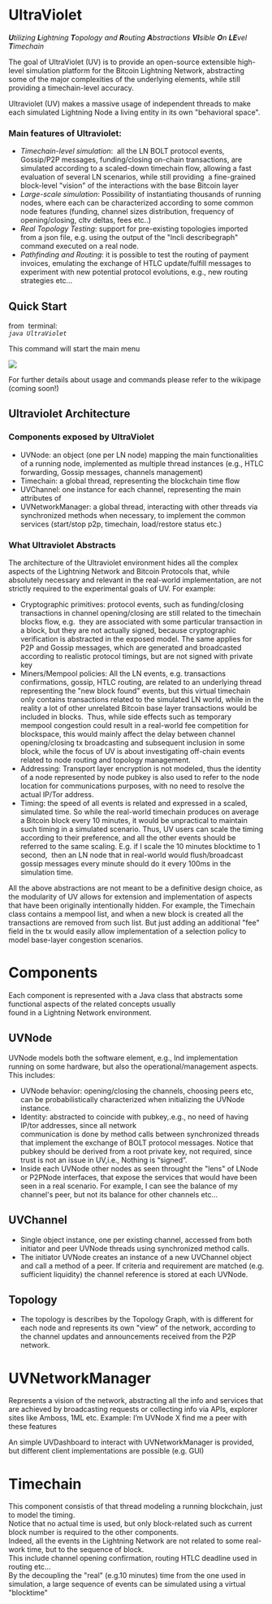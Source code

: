 # UltraViolet

_**U**tilizing **L**ightning **T**opology and **R**outing **A**bstractions **VI**sible **O**n **LE**vel **T**imechain_

The goal of UltraViolet (UV) is to provide an open-source extensible high-level simulation platform for the Bitcoin Lightning Network, abstracting some of the major complexities of the underlying elements, while still providing a timechain-level accuracy.

Ultraviolet (UV) makes a massive usage of independent threads to make each simulated Lightning Node a living entity in its own "behavioral space".

### Main features of Ultraviolet:

*   _Timechain-level simulation_:  all the LN BOLT protocol events, Gossip/P2P messages, funding/closing on-chain transactions, are simulated according to a scaled-down timechain flow, allowing a fast evaluation of several LN scenarios, while still providing  a fine-grained block-level "vision" of the interactions with the base Bitcoin layer
*   _Large-scale simulation_: Possibility of instantiating thousands of running nodes, where each can be characterized according to some common node features (funding, channel sizes distribution, frequency of opening/closing, cltv deltas, fees etc..)
*   _Real Topology Testing_: support for pre-existing topologies imported from a json file, e.g. using the output of the "lncli describegraph" command executed on a real node.
*   _Pathfinding and Routing_: it is possible to test the routing of payment invoices, emulating the exchange of HTLC update/fulfill messages to experiment with new potential protocol evolutions, e.g., new routing strategies etc...

## Quick Start

from  terminal:  
_`java UltraViolet`_

This command will start the main menu

![](https://user-images.githubusercontent.com/3337669/230136438-e1419961-d2cd-48cd-9983-9d3fc169ce87.png)

For further details about usage and commands please refer to the wikipage (coming soon!)

## Ultraviolet Architecture

### Components exposed by UltraViolet

*   UVNode: an object (one per LN node) mapping the main functionalities of a running node, implemented as multiple thread instances (e.g., HTLC forwarding, Gossip messages, channels management)
*   Timechain: a global thread, representing the blockchain time flow
*   UVChannel: one instance for each channel, representing the main attributes of
*   UVNetworkManager: a global thread, interacting with other threads via synchronized methods when necessary, to implement the common services (start/stop p2p, timechain, load/restore status etc.)

### What Ultraviolet Abstracts

The architecture of the Ultraviolet environment hides all the complex aspects of the Lightning Network and Bitcoin Protocols that, while absolutely necessary and relevant in the real-world implementation, are not strictly required to the experimental goals of UV. For example:

*   Cryptographic primitives: protocol events, such as funding/closing transactions in channel opening/closing are still related to the timechain blocks flow, e.g.  they are associated with some particular transaction in a block, but they are not actually signed, because cryptographic verification is abstracted in the exposed model. The same applies for P2P and Gossip messages, which are generated and broadcasted according to realistic protocol timings, but are not signed with private key
*   Miners/Mempool policies: All the LN events, e.g. transactions confirmations, gossip, HTLC routing, are related to an underlying thread representing the "new block found" events, but this virtual timechain only contains transactions related to the simulated LN world, while in the reality a lot of other unrelated Bitcoin base layer transactions would be included in blocks.  Thus, while side effects such as temporary mempool congestion could result in a real-world fee competition for blockspace, this would mainly affect the delay between channel opening/closing tx broadcasting and subsequent inclusion in some block, while the focus of UV is about investigating off-chain events related to node routing and topology management.
*   Addressing: Transport layer encryption is not modeled, thus the identity of a node represented by node pubkey is also used to refer to the node location for communications purposes, with no need to resolve the actual IP/Tor address. 
*   Timing: the speed of all events is related and expressed in a scaled, simulated time. So while the real-world timechain produces on average a Bitcoin block every 10 minutes, it would be unpractical to maintain such timing in a simulated scenario. Thus, UV users can scale the timing according to their preference, and all the other events should be referred to the same scaling. E.g. if I scale the 10 minutes blocktime to 1 second,  then an LN node that in real-world would flush/broadcast gossip messages every minute should do it every 100ms in the simulation time.

All the above abstractions are not meant to be a definitive design choice, as the modularity of UV allows for extension and implementation of aspects that have been originally intentionally hidden. For example, the Timechain class contains a mempool list, and when a new block is created all the transactions are removed from such list. But just adding an additional "fee" field in the tx would easily allow implementation of a selection policy to model base-layer congestion scenarios. 

# Components

Each component is represented with a Java class that abstracts some functional aspects of the related concepts usually  
found in a Lightning Network environment.

## UVNode

UVNode models both the software element, e.g., lnd implementation running on some hardware, but also the operational/management aspects.  
This includes:

*   UVNode behavior: opening/closing the channels, choosing peers etc, can be probabilistically characterized when initializing the UVNode instance.
*   Identity: abstracted to coincide with pubkey,.e.g., no need of having IP/tor addresses, since all network  
    communication is done by method calls between synchronized threads that implement the exchange of BOLT protocol messages. Notice that pubkey should be derived from a root private key, not required, since trust is not an issue in UV,i.e., Nothing is “signed”.
*   Inside each UVNode other nodes as seen throught the "lens" of LNode or P2PNode interfaces, that expose the services that would have been seen in a real scenario. For example, I can see the balance of my channel's peer, but not its balance for other channels etc...

## UVChannel

*   Single object instance, one per existing channel, accessed from both initiator and peer UVNode threads using synchronized method calls.
*   The initiator UVNode creates an instance of a new UVChannel object and call a method of a peer. If criteria and requirement are matched (e.g. sufficient liquidity) the channel reference is stored at each UVNode.

## Topology

*   The topology is describes by the Topology Graph, with is different for each node and represents its own "view" of the network, according to the channel updates and announcements received from the P2P network.

# UVNetworkManager

Represents a vision of the network, abstracting all the info and services that are achieved by broadcasting requests or collecting info via APIs, explorer sites like Amboss, 1ML etc. Example: I’m UVNode X find me a peer with these features

An simple UVDashboard to interact with UVNetworkManager is provided, but different client implementations are possible (e.g. GUI)

# Timechain

This component consistis of that thread modeling a running blockchain, just to model the timing.  
Notice that no actual time is used, but only block-related such as current block number is required to the other components.  
Indeed, all the events in the Lightning Network are not related to some real-work time, but to the sequence of block.  
This include channel opening confirmation, routing HTLC deadline used in routing etc...  
By the decoupling the "real" (e.g.10 minutes) time from the one used in simulation, a large sequence of events can be simulated using a virtual "blocktime"
